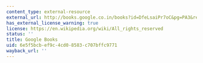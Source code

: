 ```yaml
---
content_type: external-resource
external_url: http://books.google.co.in/books?id=DfeLsaiPr7oC&pg=PA3&redir_esc=y#v=onepage&q&f=false
has_external_license_warning: true
license: https://en.wikipedia.org/wiki/All_rights_reserved
status: ''
title: Google Books
uid: 6e5f5bcb-ef9c-4cd0-8583-c707bffc9771
wayback_url: ''
---
```

